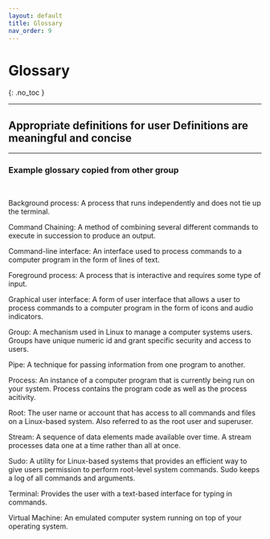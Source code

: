 ```yaml
---
layout: default
title: Glossary
nav_order: 9
---
```


# Glossary
{: .no_toc }

---

## Appropriate definitions for user Definitions are meaningful and concise

---

### Example glossary copied from other group
<br>


Background process: A process that runs independently and does not tie up the terminal.

Command Chaining: A method of combining several different commands to execute in succession to produce an output.

Command-line interface: An interface used to process commands to a computer program in the form of lines of text.

Foreground process: A process that is interactive and requires some type of input.

Graphical user interface: A form of user interface that allows a user to process commands to a computer program in the form of icons and audio indicators.

Group: A mechanism used in Linux to manage a computer systems users. Groups have unique numeric id and grant specific security and access to users.

Pipe: A technique for passing information from one program to another.

Process: An instance of a computer program that is currently being run on your system. Process contains the program code as well as the process acitivity.

Root: The user name or account that has access to all commands and files on a Linux-based system. Also referred to as the root user and superuser.

Stream: A sequence of data elements made available over time. A stream processes data one at a time rather than all at once.

Sudo: A utility for Linux-based systems that provides an efficient way to give users permission to perform root-level system commands. Sudo keeps a log of all commands and arguments.

Terminal: Provides the user with a text-based interface for typing in commands.

Virtual Machine: An emulated computer system running on top of your operating system.